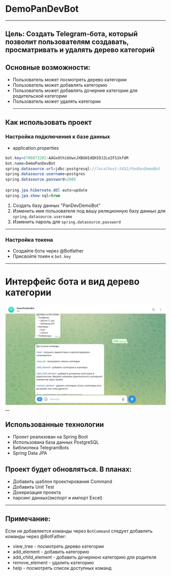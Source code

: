 # DemoPanDevBot
___

## **Цель:** Создать Telegram-бота, который позволит пользователям создавать, просматривать и удалять дерево категорий

## Основные возможности:
+ Пользователь может посмотреть дерево категории
+ Пользователь может добавлять категорию 
+ Пользователь может добавлять дочерние категории для родительской категории
+ Пользователь может удалять категории
  ____

## Как использовать проект
### Настройка подключения к базе данных

- application.properties
```java
bot.key=6706873282:AAGxOthiUUwxJXBGHIdQH19J2LeIFS1kfdM
bot.name=DemoPanDevBot
spring.datasource.url=jdbc:postgresql://localhost:5432/PanDevDemoBot
spring.datasource.username=postgres
spring.datasource.password=2805

spring.jpa.hibernate.ddl-auto=update
spring.jpa.show-sql=true
```
1. Создать базу данных "PanDevDemoBot"
2. Изменить имя пользователя под вашу реляционную базу данных для `spring.datasource.username`
3. Изменить пароль для `spring.datasource.password`
___
### Настройка токена 
+ Создайте бота через @Botfather 
+ Присвойте токен к `bot.key`

___
# Интерфейс бота и вид дерево категории 
![img](https://github.com/MerkhatM/DemoTelegramBot/blob/master/src/main/resources/img/%D0%A1%D0%BD%D0%B8%D0%BC%D0%BE%D0%BA%20%D1%8D%D0%BA%D1%80%D0%B0%D0%BD%D0%B0%20(23).png?raw=true)
__
## Использованные технологии
+ Проект реализован на Spring Boot
+ Использована база данных
PostgreSQL
+ Библиотека TelegramBots
+ Spring Data JPA

## Проект будет обновляться. В планах:
+ Добавить шаблон проектирования Command
+ Добавить Unit Test
+ Докеризация проекта
+ парсинг данных(экспорт и импорт Excel)

___
## Примечание:
Если не добавляется команды через `BotCommand` следует добавлять команды через @BotFather:
+ view_tree - посмотреть дерево категории
+ add_element - добавить категорию   
+ add_child_element - добавить дочернюю категорию для родителя   
+ remove_element - удалить категорию   
+ help - посмотреть список доступных команд

